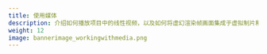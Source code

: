 ```yaml
---
title: 使用媒体
description: 介绍如何播放项目中的线性视频，以及如何将虚幻渲染帧画面集成于虚拟制片和广播场景。
weight: 12
image: bannerimage_workingwithmedia.png
---
```

